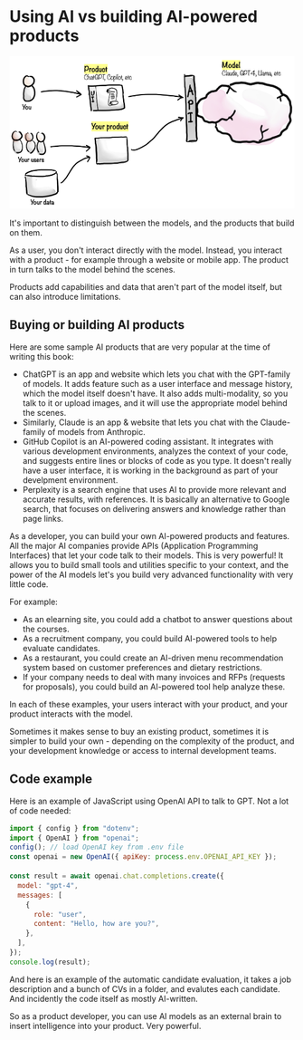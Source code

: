 # Using AI vs building AI-powered products

![](../.gitbook/assets/130-using-vs-building.png)

It's important to distinguish between the models, and the products that build on them.

As a user, you don't interact directly with the model. Instead, you interact with a product - for example through a website or mobile app. The product in turn talks to the model behind the scenes.

Products add capabilities and data that aren't part of the model itself, but can also introduce limitations.

## Buying or building AI products

Here are some sample AI products that are very popular at the time of writing this book:

- ChatGPT is an app and website which lets you chat with the GPT-family of models. It adds feature such as a user interface and message history, which the model itself doesn't have. It also adds multi-modality, so you talk to it or upload images, and it will use the appropriate model behind the scenes.
- Similarly, Claude is an app & website that lets you chat with the Claude-family of models from Anthropic.
- GitHub Copilot is an AI-powered coding assistant. It integrates with various development environments, analyzes the context of your code, and suggests entire lines or blocks of code as you type. It doesn't really have a user interface, it is working in the background as part of your develpment environment.
- Perplexity is a search engine that uses AI to provide more relevant and accurate results, with references. It is basically an alternative to Google search, that focuses on delivering answers and knowledge rather than page links.

As a developer, you can build your own AI-powered products and features. All the major AI companies provide APIs (Application Programming Interfaces) that let your code talk to their models. This is very powerful! It allows you to build small tools and utilities specific to your context, and the power of the AI models let's you build very advanced functionality with very little code.

For example:

- As an elearning site, you could add a chatbot to answer questions about the courses.
- As a recruitment company, you could build AI-powered tools to help evaluate candidates.
- As a restaurant, you could create an AI-driven menu recommendation system based on customer preferences and dietary restrictions.
- If your company needs to deal with many invoices and RFPs (requests for proposals), you could build an AI-powered tool help analyze these.

In each of these examples, your users interact with your product, and your product interacts with the model.

Sometimes it makes sense to buy an existing product, sometimes it is simpler to build your own - depending on the complexity of the product, and your development knowledge or access to internal development teams.

## Code example

Here is an example of JavaScript using OpenAI API to talk to GPT. Not a lot of code needed:

```javascript
import { config } from "dotenv";
import { OpenAI } from "openai";
config(); // load OpenAI key from .env file
const openai = new OpenAI({ apiKey: process.env.OPENAI_API_KEY });

const result = await openai.chat.completions.create({
  model: "gpt-4",
  messages: [
    {
      role: "user",
      content: "Hello, how are you?",
    },
  ],
});
console.log(result);
```

And here is an example of the automatic candidate evaluation, it takes a job description and a bunch of CVs in a folder, and evalutes each candidate. And incidently the code itself as mostly AI-written.

So as a product developer, you can use AI models as an external brain to insert intelligence into your product. Very powerful.
